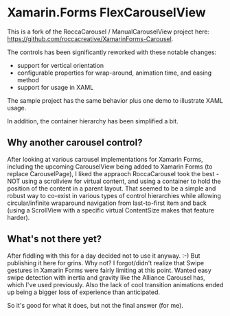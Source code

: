 # Xamarin.Forms FlexCarouselView
This is a fork of the RoccaCarousel / ManualCarouselView project here: https://github.com/roccacreative/XamarinForms-Carousel.

The controls has been significantly reworked with these notable changes:

- support for vertical orientation
- configurable properties for wrap-around, animation time, and easing method
- support for usage in XAML

The sample project has the same behavior plus one demo to illustrate XAML usage.

In addition, the container hierarchy has been simplified a bit.

## Why another carousel control?
After looking at various carousel implementations for Xamarin Forms, including the upcoming
CarouselView being added to Xamarin Forms (to replace CarouselPage), I liked the appraoch
RoccaCarousel took the best - NOT using a scrollview for virtual content, and using a 
container to hold the position of the content in a parent layout. That seemed to be a simple
and robust way to co-exist in various types of control hierarchies while allowing circular/infinite
wraparound navigation from last-to-first item and back (using a ScrollView with a specific virtual
ContentSize makes that feature harder).

## What's not there yet?
After fiddling with this for a day decided not to use it anyway. :-) But publishing it here for grins.
Why not? I forgot/didn't realize that Swipe gestures in Xamarin Forms were fairly limiting at this point.
Wanted easy swipe detection with inertia and gravity like the Alliance Carousel has, which I've used previously.
Also the lack of cool transition animations ended up being a bigger loss of experience than anticipated.

So it's good for what it does, but not the final answer (for me).
